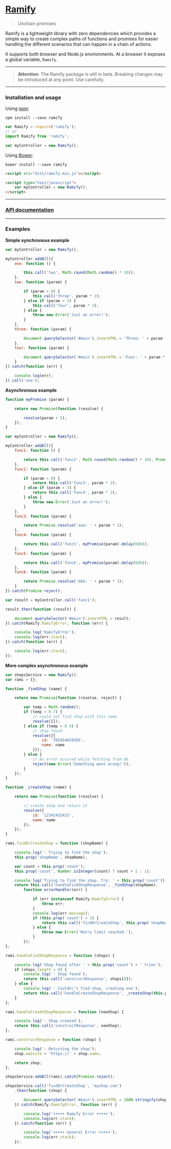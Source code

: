 # [Ramify](https://github.com/zisiszikos/ramify)

> Unchain promises

Ramify is a lightweight library with zero dependencies which provides a simple way to create complex paths of functions and promises for easier handling the different scenarios that can happen in a chain of actions.

It supports both browser and Node.js environments. At a browser it exposes a global variable, `Ramify`.

---
> **Attention**: The Ramify package is still in beta. Breaking changes may be introduced at any point. Use carefully.

---

### Installation and usage

Using [npm](https://www.npmjs.org/):

```shell
npm install --save ramify
```
```javascript
var Ramify = require('ramify');
// or
import Ramify from 'ramify';

var myController = new Ramify();
```

Using [Bower](http://bower.io/):

```shell
bower install --save ramify
```
```html
<script src="dist/ramify.min.js"></script>

<script type="text/javascript">
    var myController = new Ramify();
</script>
```

---

### [API documentation](http://zisiszikos.github.io/ramify)
---

### Examples

**Simple synchronous example**

```javascript
var myController = new Ramify();

myController.addAll({
    one: function () {

        this.call('two', Math.round(Math.random() * 10));
    },
    two: function (param) {

        if (param > 8) {
            this.call('three', param * 2);
        } else if (param > 3) {
            this.call('four', param * 2);
        } else {
            throw new Error('Just an error!');
        }
    },
    three: function (param) {

        document.querySelector('#main').innerHTML = 'Three: ' + param * 2;
    },
    four: function (param) {

        document.querySelector('#main').innerHTML = 'Four: ' + param * 3;
    }
}).catch(function (err) {

    console.log(err);
}).call('one');
```

**Asynchronous example**
```javascript
function myPromise (param) {

    return new Promise(function (resolve) {

        resolve(param + 5);
    });
}

var myController = new Ramify();

myController.addAll({
    func1: function () {

        return this.call('func2', Math.round(Math.random() * 10), Promise.reject);
    },
    func2: function (param) {

        if (param > 8) {
            return this.call('func3', param * 2);
        } else if (param > 3) {
            return this.call('func4', param * 2);
        } else {
            throw new Error('Just an error!');
        }
    },
    func3: function (param) {

        return Promise.resolve('aaa: ' + param * 2);
    },
    func4: function (param) {

        return this.call('func5', myPromise(param).delay(600));
    },
    func5: function (param) {

        return this.call('func6', myPromise(param).delay(600));
    },
    func6: function (param) {

        return Promise.resolve('bbb: ' + param * 3);
    }
}).catch(Promise.reject);

var result = myController.call('func1');

result.then(function (result) {

    document.querySelector('#main').innerHTML = result;
}).catch(Ramify.RamifyError, function (err) {

    console.log('RamifyError');
    console.log(err.stack);
}).catch(function (err) {

    console.log(err.stack);
});
```

**More complex asynchronous example**
```javascript
var shopsService = new Ramify();
var rami = {};

function _findShop (name) {

    return new Promise(function (resolve, reject) {

        var temp = Math.random();
        if (temp > 0.7) {
            // could not find shop with this name
            resolve([]);
        } else if (temp > 0.4) {
            // shop found
            resolve([{
                id: '765454654565',
                name: name
            }]);
        } else {
            // An error occured while fetching from db
            reject(new Error('Something went wrong!'));
        }
    });
}

function _createShop (name) {

    return new Promise(function (resolve) {

        // create shop and return it
        resolve({
            id: '12342432423',
            name: name
        });
    });
}

rami.findOrCreateShop = function (shopName) {

    console.log('- Trying to find the shop');
    this.prop('shopName', shopName);

    var count = this.prop('count');
    this.prop('count', Number.isInteger(count) ? count + 1 : 1);

    console.log('Trying to find the shop. Try: ' + this.prop('count'));
    return this.call('handleFindShopResponse', _findShop(shopName),
        function errorHandler(err) {

            if (err instanceof Ramify.RamifyError) {
                throw err;
            }
            console.log(err.message);
            if (this.prop('count') < 3) {
                return this.call('findOrCreateShop', this.prop('shopName'));
            } else {
                throw new Error('Retry limit reached.');
            }
        });
};

rami.handleFindShopResponse = function (shops) {

    console.log('Shop found after ' + this.prop('count') + ' tries');
    if (shops.length > 0) {
        console.log('- Shop found');
        return this.call('constructResponse', shops[0]);
    } else {
        console.log('- Couldn\'t find shop, creating one');
        return this.call('handleCreateShopResponse', _createShop(this.prop('shopName')));
    }
};

rami.handleCreateShopResponse = function (newShop) {

    console.log('- Shop created');
    return this.call('constructResponse', newShop);
};

rami.constructResponse = function (shop) {

    console.log('- Returning the shop');
    shop.website = 'https://' + shop.name;

    return shop;
};

shopsService.addAll(rami).catch(Promise.reject);

shopsService.call('findOrCreateShop', 'myshop.com')
    .then(function (shop) {

        document.querySelector('#main').innerHTML = JSON.stringify(shop);
    }).catch(Ramify.RamifyError, function (err) {

        console.log('+++++ Ramify Error +++++');
        console.log(err.stack);
    }).catch(function (err) {

        console.log('+++++ General Error +++++');
        console.log(err.stack);
    });
```
